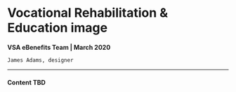 # Vocational Rehabilitation & Education image
**VSA eBenefits Team | March 2020**

`James Adams, designer`

---

#### Content TBD
